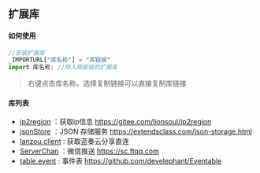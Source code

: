 ## 扩展库


#### 如何使用

```js
//安装扩展库
_IMPORTURL["库名称"] = "库链接"
import 库名称; //导入刚安装的扩展库
```
> 右键点击库名称，选择复制链接可以直接复制库链接

#### 库列表

- [ip2region](http://suiang/aardio/lib/ip2region.tar.lzma) ：获取ip信息 https://gitee.com/lionsoul/ip2region
- [jsonStore](http://suiang/aardio/lib/jsonStore.tar.lzma) ：JSON 存储服务 https://extendsclass.com/json-storage.html
- [lanzou.client](http://suiang.cn/aardio/lib/lanzou.client.tar.lzma) : 获取蓝奏云分享直连
- [ServerChan](http://suiang/aardio/lib/ServerChan.tar.lzma) ：微信推送 https://sc.ftqq.com
- [table.event](http://suiang.cn/aardio/lib/table.event.tar.lzma) : 事件表 https://github.com/develephant/Eventable
